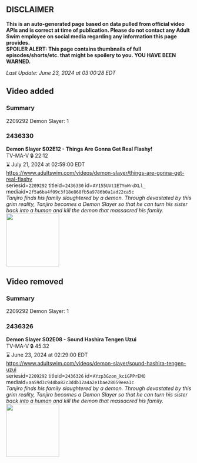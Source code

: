 ## DISCLAIMER
**This is an auto-generated page based on data pulled from official video APIs and is correct at time of publication. Please do not contact any Adult Swim employee on social media regarding any information this page provides.**  
**SPOILER ALERT: This page contains thumbnails of full episodes/shorts/etc. that might be spoilery to you. YOU HAVE BEEN WARNED.**  

_Last Update: June 23, 2024 at 03:00:28 EDT_
## Video added
### Summary
2209292 Demon Slayer: 1  
### 2436330
**Demon Slayer S02E12 - Things Are Gonna Get Real Flashy!**  
TV-MA-V 🔒 22:12  
⌛ July 21, 2024 at 02:59:00 EDT  
https://www.adultswim.com/videos/demon-slayer/things-are-gonna-get-real-flashy  
seriesid=`2209292` titleid=`2436330` id=`AY155UVt1E7YmWrdXLl_` mediaid=`2f5a6ba4f09c3f18e868fb5a9786b0a1ad22ca5c`  
_Tanjiro finds his family slaughtered by a demon. Through devastated by this grim reality, Tanjiro becomes a Demon Slayer so that he can turn his sister back into a human and kill the demon that massacred his family._  
<a href="https://media.cdn.adultswim.com/uploads/20240212/thumbnails/2_2421216975-image.png"><img src="https://media.cdn.adultswim.com/uploads/20240212/thumbnails/2_2421216975-image.png" height="144px" /></a>
## Video removed
### Summary
2209292 Demon Slayer: 1  
### 2436326
**Demon Slayer S02E08 - Sound Hashira Tengen Uzui**  
TV-MA-V 🔒 45:32  
⌛ June 23, 2024 at 02:29:00 EDT  
https://www.adultswim.com/videos/demon-slayer/sound-hashira-tengen-uzui  
seriesid=`2209292` titleid=`2436326` id=`AYzp3Gzon_kciGPPrEMO` mediaid=`aa59d3c944ba82c3ddb12a4a2e1bae28059eea1c`  
_Tanjiro finds his family slaughtered by a demon. Through devastated by this grim reality, Tanjiro becomes a Demon Slayer so that he can turn his sister back into a human and kill the demon that massacred his family._  
<a href="https://media.cdn.adultswim.com/uploads/20240115/thumbnails/2_241151238104-Screenshot2024-01-15at12.34.30PM.png"><img src="https://media.cdn.adultswim.com/uploads/20240115/thumbnails/2_241151238104-Screenshot2024-01-15at12.34.30PM.png" height="144px" /></a>
